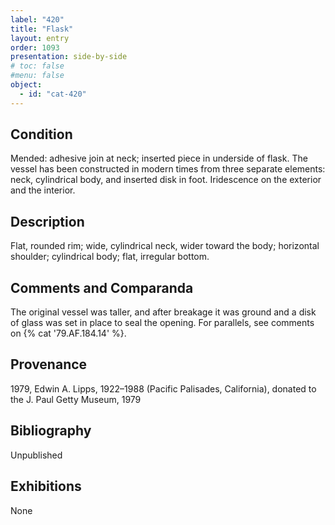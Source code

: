 ```yaml
---
label: "420"
title: "Flask"
layout: entry
order: 1093
presentation: side-by-side
# toc: false
#menu: false 
object:
  - id: "cat-420"
---
```


## Condition

Mended: adhesive join at neck; inserted piece in underside of flask. The vessel has been constructed in modern times from three separate elements: neck, cylindrical body, and inserted disk in foot. Iridescence on the exterior and the interior.

## Description

Flat, rounded rim; wide, cylindrical neck, wider toward the body; horizontal shoulder; cylindrical body; flat, irregular bottom.

## Comments and Comparanda

The original vessel was taller, and after breakage it was ground and a disk of glass was set in place to seal the opening. For parallels, see comments on {% cat '79.AF.184.14' %}.

## Provenance

1979, Edwin A. Lipps, 1922–1988 (Pacific Palisades, California), donated to the J. Paul Getty Museum, 1979

## Bibliography

Unpublished

## Exhibitions

None

